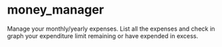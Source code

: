 # money_manager
Manage your monthly/yearly expenses. List all the expenses and check in graph your expenditure limit remaining or have expended in excess.
